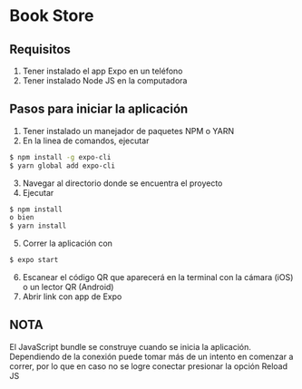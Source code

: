 # Book Store

## Requisitos
1. Tener instalado el app Expo en un teléfono
2. Tener instalado Node JS en la computadora

## Pasos para iniciar la aplicación

1. Tener instalado un manejador de paquetes NPM o YARN
2. En la linea de comandos, ejecutar
```bash
$ npm install -g expo-cli
$ yarn global add expo-cli
```
3. Navegar al directorio donde se encuentra el proyecto
4. Ejecutar 
```bash
$ npm install
o bien 
$ yarn install
```
5. Correr la aplicación con 
```bash
$ expo start
```
6. Escanear el código QR que aparecerá en la terminal con la cámara (iOS) o un lector QR (Android)
7. Abrir link con app de Expo

## NOTA
El JavaScript bundle se construye cuando se inicia la aplicación. 
Dependiendo de la conexión puede tomar más de un intento en comenzar a correr, por lo que en caso no se logre conectar presionar
la opción Reload JS
